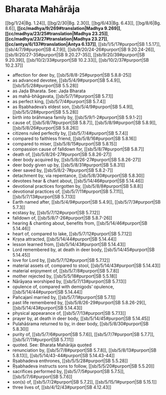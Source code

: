 # Bharata Mahārāja

[[bg/1/24|Bg. 1.24]], [[bg/2/30|Bg. 2.30]], [[bg/6/43|Bg. 6.43]], [[bg/8/6|Bg. 8.6]], **[[cc/madhya/9/269#translation|Madhya 9.269]]**, **[[cc/madhya/23/25#translation|Madhya 23.25]]**, **[[cc/madhya/23/27#translation|Madhya 23.27]]**, **[[cc/antya/6/137#translation|Antya 6.137]]**, [[sb/1/5/17#purport|SB 1.5.17]], [[sb/4/7/9#purport|SB 4.7.9]], [[sb/9/20/24-26#purport|SB 9.20.24-26]], [[sb/9/20/27-35#purport|SB 9.20.27-35]], [[sb/9/20/39#purport|SB 9.20.39]], [[sb/10/2/33#purport|SB 10.2.33]], [[sb/10/2/37#purport|SB 10.2.37]]

* affection for deer by, [[sb/5/8/8-25#purport|SB 5.8.8-25]]
* as advanced devotee, [[sb/5/4/9#purport|SB 5.4.9]], [[sb/5/5/28#purport|SB 5.5.28]]
* as Jaḍa Bharata. See: Jaḍa Bharata
* as mahā-bhāgavata, [[sb/5/7/1#purport|SB 5.7.1]]
* as perfect king, [[sb/5/7/4#purport|SB 5.7.4]]
* as Ṛṣabhadeva’s eldest son, [[sb/5/4/9#purport|SB 5.4.9]], [[sb/5/5/28#purport|SB 5.5.28]]
* birth into brāhmaṇa family by, [[sb/5/9/1-2#purport|SB 5.9.1-2]]
* cause of, [[sb/5/8/7#purport|SB 5.8.7]], [[sb/5/8/9#purport|SB 5.8.9]], [[sb/5/8/26#purport|SB 5.8.26]]
* citizens ruled perfectly by, [[sb/5/7/4#purport|SB 5.7.4]]
* compared to faithless friend, [[sb/5/8/16#purport|SB 5.8.16]]
* compared to miser, [[sb/5/8/15#purport|SB 5.8.15]]
* compassion cause of falldown for, [[sb/5/8/7#purport|SB 5.8.7]]
* death of, [[sb/5/8/26-27#purport|SB 5.8.26-27]]
* deer body acquired by, [[sb/5/8/26-27#purport|SB 5.8.26-27]]
* deer body given up by, [[sb/5/8/31#purport|SB 5.8.31]]
* deer saved by, [[sb/5/8/2-7#purport|SB 5.8.2-7]]
* detachment by, via repentance, [[sb/5/8/30#purport|SB 5.8.30]]
* devotees hear & chant about, [[sb/5/14/46#purport|SB 5.14.46]]
* devotional practices forgotten by, [[sb/5/8/8#purport|SB 5.8.8]]
* devotional practices of, [[sb/5/7/11#purport|SB 5.7.11]], [[sb/5/7/13#purport|SB 5.7.13]]
* Earth named after, [[sb/5/4/9#purport|SB 5.4.9]], [[sb/5/7/3#purport|SB 5.7.3]]
* ecstasy by, [[sb/5/7/12#purport|SB 5.7.12]]
* falldown of, [[sb/5/8/7-26#purport|SB 5.8.7-26]]
* hearing & chanting about, benefits from, [[sb/5/14/46#purport|SB 5.14.46]]
* heart of, compared to lake, [[sb/5/7/12#purport|SB 5.7.12]]
* Kṛṣṇa attracted, [[sb/5/14/44#purport|SB 5.14.44]]
* lesson learned from, [[sb/5/14/43#purport|SB 5.14.43]]
* Lord remembered by, at death in deer body, [[sb/5/14/45#purport|SB 5.14.45]]
* love for Lord by, [[sb/5/7/12#purport|SB 5.7.12]]
* material assets of, compared to stool, [[sb/5/14/43#purport|SB 5.14.43]]
* material enjoyment of, [[sb/5/7/8#purport|SB 5.7.8]]
* mother rejected by, [[sb/5/5/18#purport|SB 5.5.18]]
* Nārāyaṇa worshiped by, [[sb/5/7/13#purport|SB 5.7.13]]
* opulence of, compared with demigods’ opulence, [[sb/5/14/44#purport|SB 5.14.44]]
* Pañcajanī married by, [[sb/5/7/1#purport|SB 5.7.1]]
* past life remembered by, [[sb/5/8/26-29#purport|SB 5.8.26-29]], [[sb/5/14/43#purport|SB 5.14.43]]
* physical appearance of, [[sb/5/7/13#purport|SB 5.7.13]]
* prayer by, at death in deer body, [[sb/5/14/45#purport|SB 5.14.45]]
* Pulahāśrama returned to by, in deer body, [[sb/5/8/30#purport|SB 5.8.30]]
* purity of, [[sb/5/7/6#purport|SB 5.7.6]], [[sb/5/7/7#purport|SB 5.7.7]], [[sb/5/7/11#purport|SB 5.7.11]]
* quoted. See: Bharata Mahārāja quoted
* renunciation by, [[sb/5/7/8#purport|SB 5.7.8]], [[sb/5/8/13#purport|SB 5.8.13]], [[sb/5/14/43-44#purport|SB 5.14.43-44]]
* Ṛṣabhadeva enthrones, [[sb/5/5/28#purport|SB 5.5.28]]
* Ṛṣabhadeva instructs sons to follow, [[sb/5/5/20#purport|SB 5.5.20]]
* sacrifices performed by, [[sb/5/7/5#purport|SB 5.7.5]], [[sb/5/7/6#purport|SB 5.7.6]]
* son(s) of, [[sb/5/7/2#purport|SB 5.7.2]], [[sb/5/15/1#purport|SB 5.15.1]]
* three lives of, [[sb/4/12/43#purport|SB 4.12.43]]
